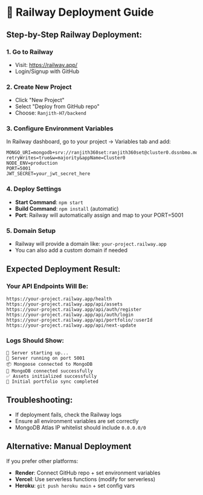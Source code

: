 # 🚄 Railway Deployment Guide

## **Step-by-Step Railway Deployment:**

### 1. **Go to Railway**
- Visit: https://railway.app/
- Login/Signup with GitHub

### 2. **Create New Project**
- Click "New Project"
- Select "Deploy from GitHub repo"
- Choose: `Ranjith-H7/backend`

### 3. **Configure Environment Variables**
In Railway dashboard, go to your project → Variables tab and add:

```
MONGO_URI=mongodb+srv://ranjith360set:ranjith360set@cluster0.dssnbmo.mongodb.net/?retryWrites=true&w=majority&appName=Cluster0
NODE_ENV=production
PORT=5001
JWT_SECRET=your_jwt_secret_here
```

### 4. **Deploy Settings**
- **Start Command**: `npm start`
- **Build Command**: `npm install` (automatic)
- **Port**: Railway will automatically assign and map to your PORT=5001

### 5. **Domain Setup**
- Railway will provide a domain like: `your-project.railway.app`
- You can also add a custom domain if needed

## **Expected Deployment Result:**

### **Your API Endpoints Will Be:**
```
https://your-project.railway.app/health
https://your-project.railway.app/api/assets
https://your-project.railway.app/api/auth/register
https://your-project.railway.app/api/auth/login
https://your-project.railway.app/api/portfolio/:userId
https://your-project.railway.app/api/next-update
```

### **Logs Should Show:**
```
🚀 Server starting up...
🌟 Server running on port 5001
📦 Mongoose connected to MongoDB
🌟 MongoDB connected successfully
✅ Assets initialized successfully
🎯 Initial portfolio sync completed
```

## **Troubleshooting:**
- If deployment fails, check the Railway logs
- Ensure all environment variables are set correctly
- MongoDB Atlas IP whitelist should include `0.0.0.0/0`

## **Alternative: Manual Deployment**
If you prefer other platforms:
- **Render**: Connect GitHub repo + set environment variables
- **Vercel**: Use serverless functions (modify for serverless)
- **Heroku**: `git push heroku main` + set config vars
